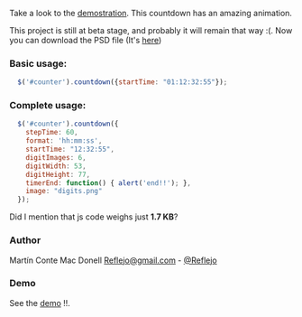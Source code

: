 Take a look to the [demostration](http://reflejo.github.com/jquery-countdown/). This countdown has an amazing animation.

This project is still at beta stage, and probably it will remain that way :(. Now you can download the PSD file (It's [here](https://github.com/Reflejo/jquery-countdown/blob/master/img/digits.psd))

### Basic usage:

```javascript
  $('#counter').countdown({startTime: "01:12:32:55"});
```

### Complete usage:

```javascript
  $('#counter').countdown({
    stepTime: 60,
    format: 'hh:mm:ss',
    startTime: "12:32:55",
    digitImages: 6,
    digitWidth: 53,
    digitHeight: 77,
    timerEnd: function() { alert('end!!'); },
    image: "digits.png"
  });
```

Did I mention that js code weighs just **1.7 KB**?

### Author

Martín Conte Mac Donell <Reflejo@gmail.com> - [@Reflejo](https://twitter.com/reflejo)

### Demo

See the [demo](http://reflejo.github.com/jquery-countdown/) !!.
